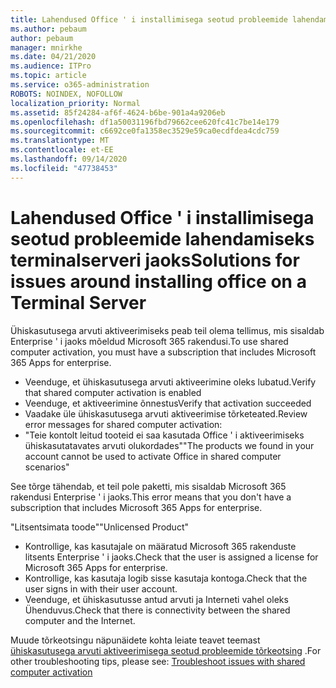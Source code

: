 ```yaml
---
title: Lahendused Office ' i installimisega seotud probleemide lahendamiseks terminalserveri jaoks
ms.author: pebaum
author: pebaum
manager: mnirkhe
ms.date: 04/21/2020
ms.audience: ITPro
ms.topic: article
ms.service: o365-administration
ROBOTS: NOINDEX, NOFOLLOW
localization_priority: Normal
ms.assetid: 85f24284-af6f-4624-b6be-901a4a9206eb
ms.openlocfilehash: df1a50031196fbd79662cee620fc41c7be14e179
ms.sourcegitcommit: c6692ce0fa1358ec3529e59ca0ecdfdea4cdc759
ms.translationtype: MT
ms.contentlocale: et-EE
ms.lasthandoff: 09/14/2020
ms.locfileid: "47738453"
---
```

# <a name="solutions-for-issues-around-installing-office-on-a-terminal-server"></a><span data-ttu-id="d0107-102">Lahendused Office ' i installimisega seotud probleemide lahendamiseks terminalserveri jaoks</span><span class="sxs-lookup"><span data-stu-id="d0107-102">Solutions for issues around installing office on a Terminal Server</span></span>

<span data-ttu-id="d0107-103">Ühiskasutusega arvuti aktiveerimiseks peab teil olema tellimus, mis sisaldab Enterprise ' i jaoks mõeldud Microsoft 365 rakendusi.</span><span class="sxs-lookup"><span data-stu-id="d0107-103">To use shared computer activation, you must have a subscription that includes Microsoft 365 Apps for enterprise.</span></span>
  
- <span data-ttu-id="d0107-104">Veenduge, et ühiskasutusega arvuti aktiveerimine oleks lubatud.</span><span class="sxs-lookup"><span data-stu-id="d0107-104">Verify that shared computer activation is enabled</span></span>
- <span data-ttu-id="d0107-105">Veenduge, et aktiveerimine õnnestus</span><span class="sxs-lookup"><span data-stu-id="d0107-105">Verify that activation succeeded</span></span>
- <span data-ttu-id="d0107-106">Vaadake üle ühiskasutusega arvuti aktiveerimise tõrketeated.</span><span class="sxs-lookup"><span data-stu-id="d0107-106">Review error messages for shared computer activation:</span></span>
- <span data-ttu-id="d0107-107">"Teie kontolt leitud tooteid ei saa kasutada Office ' i aktiveerimiseks ühiskasutatavates arvuti olukordades"</span><span class="sxs-lookup"><span data-stu-id="d0107-107">"The products we found in your account cannot be used to activate Office in shared computer scenarios"</span></span>
  
<span data-ttu-id="d0107-108">See tõrge tähendab, et teil pole paketti, mis sisaldab Microsoft 365 rakendusi Enterprise ' i jaoks.</span><span class="sxs-lookup"><span data-stu-id="d0107-108">This error means that you don't have a subscription that includes Microsoft 365 Apps for enterprise.</span></span>

<span data-ttu-id="d0107-109">"Litsentsimata toode"</span><span class="sxs-lookup"><span data-stu-id="d0107-109">"Unlicensed Product"</span></span>

- <span data-ttu-id="d0107-110">Kontrollige, kas kasutajale on määratud Microsoft 365 rakenduste litsents Enterprise ' i jaoks.</span><span class="sxs-lookup"><span data-stu-id="d0107-110">Check that the user is assigned a license for Microsoft 365 Apps for enterprise.</span></span>
- <span data-ttu-id="d0107-111">Kontrollige, kas kasutaja logib sisse kasutaja kontoga.</span><span class="sxs-lookup"><span data-stu-id="d0107-111">Check that the user signs in with their user account.</span></span>
- <span data-ttu-id="d0107-112">Veenduge, et ühiskasutusse antud arvuti ja Interneti vahel oleks Ühenduvus.</span><span class="sxs-lookup"><span data-stu-id="d0107-112">Check that there is connectivity between the shared computer and the Internet.</span></span>

<span data-ttu-id="d0107-113">Muude tõrkeotsingu näpunäidete kohta leiate teavet teemast [ühiskasutusega arvuti aktiveerimisega seotud probleemide tõrkeotsing](https://docs.microsoft.com/DeployOffice/troubleshoot-shared-computer-activation) .</span><span class="sxs-lookup"><span data-stu-id="d0107-113">For other troubleshooting tips, please see: [Troubleshoot issues with shared computer activation](https://docs.microsoft.com/DeployOffice/troubleshoot-shared-computer-activation)</span></span>